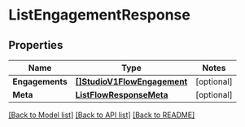 # ListEngagementResponse

## Properties
Name | Type | Notes
------------ | ------------- | -------------
**Engagements** | [**[]StudioV1FlowEngagement**](studio.v1.flow.engagement.md) | [optional] 
**Meta** | [**ListFlowResponseMeta**](ListFlowResponse_meta.md) | [optional] 

[[Back to Model list]](../README.md#documentation-for-models) [[Back to API list]](../README.md#documentation-for-api-endpoints) [[Back to README]](../README.md)


